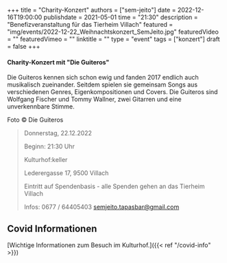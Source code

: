 +++
title = "Charity-Konzert"
authors = ["sem-jeito"]
date = 2022-12-16T19:00:00
publishdate = 2021-05-01
time = "21:30"
description = "Benefizveranstaltung für das Tierheim Villach"
featured = "img/events/2022-12-22_Weihnachtskonzert_SemJeito.jpg"
featuredVideo = ""
featuredVimeo = ""
linktitle = ""
type = "event"
tags = ["konzert"]
draft = false
+++

#### Charity-Konzert mit "Die Guiteros"

Die Guiteros kennen sich schon ewig und fanden 2017 endlich auch musikalisch zueinander. Seitdem spielen sie gemeinsam Songs aus verschiedenen Genres, Eigenkompositionen und Covers. Die Guiteros sind Wolfgang Fischer und Tommy Wallner, zwei Gitarren und eine unverkennbare Stimme.

Foto © Die Guiteros

>Donnerstag, 22.12.2022
>
>Beginn: 21:30 Uhr
>
>Kulturhof:keller
>
>Lederergasse 17, 9500 Villach
>
>Eintritt auf Spendenbasis - alle Spenden gehen an das Tierheim Villach
>
>Infos: 0677 / 64405403 semjeito.tapasbar@gmail.com



## Covid Informationen

[Wichtige Informationen zum Besuch im Kulturhof.]({{< ref "/covid-info" >}})
